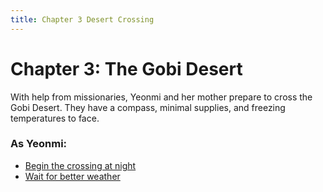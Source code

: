 ```yaml
---
title: Chapter 3 Desert Crossing
---
```


# Chapter 3: The Gobi Desert

With help from missionaries, Yeonmi and her mother prepare to cross the Gobi Desert. They have a compass, minimal supplies, and freezing temperatures to face.

### As Yeonmi:
- [Begin the crossing at night](chapter4-southkorea)
- [Wait for better weather](chapter3-delay)
